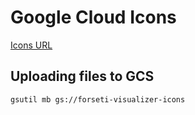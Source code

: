 # Google Cloud Icons

[Icons URL](https://cloud.google.com/icons/)

## Uploading files to GCS

```bash
gsutil mb gs://forseti-visualizer-icons

```
